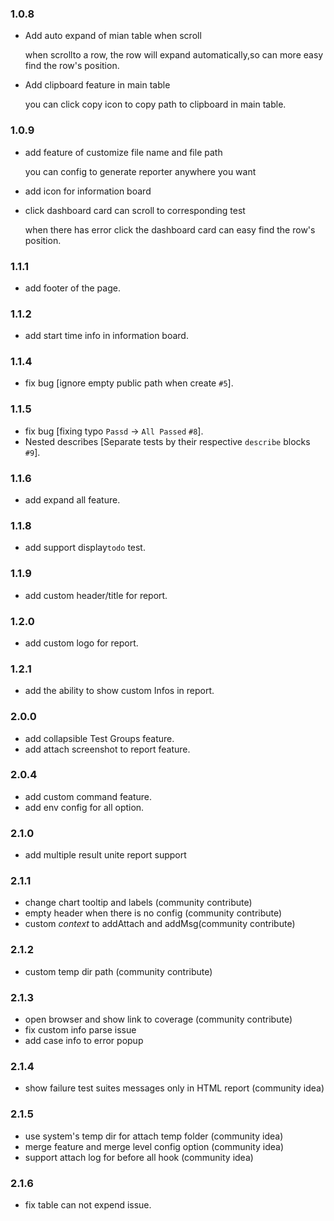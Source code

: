 ### 1.0.8

- Add auto expand of mian table when scroll

  when scrollto a row, the row will expand automatically,so can more easy find the row's position.

- Add clipboard feature in main table

  you can click copy icon to copy path to clipboard in main table.

### 1.0.9

- add feature of customize file name and file path

  you can config to generate reporter anywhere you want

- add icon for information board

- click dashboard card can scroll to corresponding test

  when there has error click the dashboard card can easy find the row's position.

### 1.1.1

- add footer of the page.

### 1.1.2

- add start time info in information board.

### 1.1.4

- fix bug [ignore empty public path when create `#5`].

### 1.1.5

- fix bug [fixing typo `Passd` -> `All Passed` `#8`].
- Nested describes [Separate tests by their respective `describe` blocks `#9`].

### 1.1.6

- add expand all feature.

### 1.1.8

- add support display`todo` test.

### 1.1.9

- add custom header/title for report.

### 1.2.0

- add custom logo for report.

### 1.2.1

- add the ability to show custom Infos in report.

### 2.0.0

- add collapsible Test Groups feature.
- add attach screenshot to report feature.

### 2.0.4

- add custom command feature.
- add env config for all option.

### 2.1.0

- add multiple result unite report support

### 2.1.1

- change chart tooltip and labels (community contribute)
- empty header when there is no config (community contribute)
- custom *context* to addAttach and addMsg(community contribute)

### 2.1.2

- custom temp dir path (community contribute)

### 2.1.3

- open browser and show link to coverage (community contribute)
- fix custom info parse issue
- add case info to error popup

### 2.1.4

- show failure test suites messages only in HTML report (community idea)

### 2.1.5

- use system's temp dir for attach temp folder (community idea)
- merge feature and merge level config option (community idea)
- support attach log for before all hook (community idea)

### 2.1.6

- fix table can not expend issue.